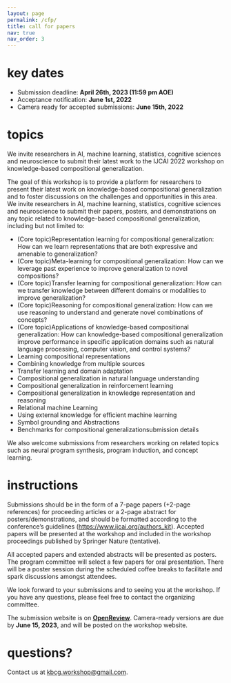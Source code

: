 ```yaml
---
layout: page
permalink: /cfp/
title: call for papers
nav: true
nav_order: 3
---
```

# key dates

* Submission deadline: **April 26th, 2023 (11:59 pm AOE)**
* Acceptance notification: **June 1st, 2022**
* Camera ready for accepted submissions: **June 15th, 2022**

# topics

We invite researchers in AI, machine learning, statistics, cognitive sciences and neuroscience to submit their latest work to the IJCAI 2022 workshop on knowledge-based compositional generalization.

The goal of this workshop is to provide a platform for researchers to present their latest work on knowledge-based compositional generalization and to foster discussions on the challenges and opportunities in this area. We invite researchers in AI, machine learning, statistics, cognitive sciences and neuroscience to submit their papers, posters, and demonstrations on any topic related to knowledge-based compositional generalization, including but not limited to:

- (Core topic)Representation learning for compositional generalization: How can we learn representations that are both expressive and amenable to generalization?
- (Core topic)Meta-learning for compositional generalization: How can we leverage past experience to improve
  generalization to novel compositions?
- (Core topic)Transfer learning for compositional generalization: How can we transfer knowledge between
  different domains or modalities to improve generalization?
- (Core topic)Reasoning for compositional generalization: How can we use reasoning to understand and
  generate novel combinations of concepts?
- (Core topic)Applications of knowledge-based compositional generalization: How can knowledge-based
  compositional generalization improve performance in specific application domains such as natural language
  processing, computer vision, and control systems?
- Learning compositional representations
- Combining knowledge from multiple sources
- Transfer learning and domain adaptation
- Compositional generalization in natural language understanding
- Compositional generalization in reinforcement learning
- Compositional generalization in knowledge representation and reasoning
- Relational machine Learning
- Using external knowledge for efficient machine learning
- Symbol grounding and Abstractions
- Benchmarks for compositional generalizationsubmission details

We also welcome submissions from researchers working on related topics such as neural program synthesis, program
induction, and concept learning.

# instructions

Submissions should be in the form of a 7-page papers (+2-page references) for proceeding articles or a 2-page abstract for posters/demonstrations, and should be formatted according to the conference’s guidelines (https://www.ijcai.org/authors_kit). Accepted papers will be presented at the workshop and included in the workshop proceedings published by Springer Nature (tentative).

All accepted papers and extended abstracts will be presented as posters. The program committee will select a few papers for oral presentation. There will be a poster session during the scheduled coffee breaks to facilitate and spark discussions amongst attendees.

We look forward to your submissions and to seeing you at the workshop. If you have any questions, please feel free to contact the organizing committee.

The submission website is on **[OpenReview]()**. Camera-ready versions are due by **June 15, 2023**, and will be posted on the workshop website.

# questions?

Contact us at kbcg.workshop@gmail.com.
